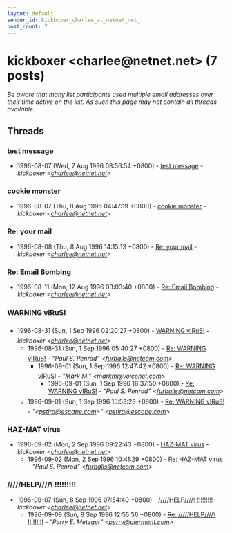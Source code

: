 ```yaml
---
layout: default
sender_id: kickboxer_charlee_at_netnet_net_
post_count: 7
---
```


# kickboxer <charlee<span>@</span>netnet.net> (7 posts)

_Be aware that many list participants used multiple email addresses over their time active on the list. As such this page may not contain all threads available._

## Threads

### test message
+ 1996-08-07 (Wed, 7 Aug 1996 08:56:54 +0800) - [test message](/archive/1996/08/9593c92ea281ac66507410ce7dff04c021808aee9123f6ecf167430c5d5595df) - _kickboxer \<charlee@netnet.net\>_

### cookie monster
+ 1996-08-07 (Thu, 8 Aug 1996 04:47:19 +0800) - [cookie monster](/archive/1996/08/8d6dd76bc141acd810cd1495361c8bf2818f9396c4500e0d1dd1ab913559c47c) - _kickboxer \<charlee@netnet.net\>_

### Re: your mail
+ 1996-08-08 (Thu, 8 Aug 1996 14:15:13 +0800) - [Re: your mail](/archive/1996/08/2c9f0c82e9405ee0663acf50ee4d9a3b981aa83bdb709ac7c702e736cb4c7d31) - _kickboxer \<charlee@netnet.net\>_

### Re: Email Bombing
+ 1996-08-11 (Mon, 12 Aug 1996 03:03:40 +0800) - [Re: Email Bombing](/archive/1996/08/b9dbbdb266ef462a58b394deb02e9e47b5204760870cee1492e515d22c0857a9) - _kickboxer \<charlee@netnet.net\>_

### WARNING vIRuS!
+ 1996-08-31 (Sun, 1 Sep 1996 02:20:27 +0800) - [WARNING vIRuS!](/archive/1996/08/3a91d67b86e694b7b936e6169b40b29d5f3220277336a03223ad777393f665ae) - _kickboxer \<charlee@netnet.net\>_
  + 1996-08-31 (Sun, 1 Sep 1996 05:40:27 +0800) - [Re: WARNING vIRuS!](/archive/1996/08/a39712178fd3ce290f7c121fdcc55f3ecce98d0e58962c2293508bae2070d589) - _"Paul S. Penrod" \<furballs@netcom.com\>_
    + 1996-09-01 (Sun, 1 Sep 1996 12:47:42 +0800) - [Re: WARNING vIRuS!](/archive/1996/09/834813dfee45e510943ecc432a19a7ee4878ebea98f3c6d4ac69999216c11d70) - _"Mark M." \<markm@voicenet.com\>_
      + 1996-09-01 (Sun, 1 Sep 1996 16:37:50 +0800) - [Re: WARNING vIRuS!](/archive/1996/09/596a8260ab9cc380a5ac41c0d43fa718fd2b427dbaa58347b867105dce1491f4) - _"Paul S. Penrod" \<furballs@netcom.com\>_
  + 1996-09-01 (Sun, 1 Sep 1996 15:53:28 +0800) - [Re: WARNING vIRuS!](/archive/1996/09/241648b722bb0c62e711e5f041122f3626f69416d644e7d18bc4a9977d94c865) - _"\<pstira@escape.com\>" \<pstira@escape.com\>_

### HAZ-MAT virus
+ 1996-09-02 (Mon, 2 Sep 1996 09:22:43 +0800) - [HAZ-MAT virus](/archive/1996/09/b0e6cf5e14dd8e21fdbac700d1ac2ed5165abf82fccc015a9704421ce94df3e2) - _kickboxer \<charlee@netnet.net\>_
  + 1996-09-02 (Mon, 2 Sep 1996 10:41:29 +0800) - [Re: HAZ-MAT virus](/archive/1996/09/7b4390667fd6db609999f84351279e3318d2ad0dd9636de79e5c9a96b3992257) - _"Paul S. Penrod" \<furballs@netcom.com\>_

### /\/\/\/\/HELP\/\/\/\/\  !!!!!!!!!
+ 1996-09-07 (Sun, 8 Sep 1996 07:54:40 +0800) - [/\/\/\/\/HELP\/\/\/\/\  !!!!!!!!!](/archive/1996/09/beb30476fbcd830e74eb1e17cfa6b0af837df4636eddd4b657ea242149e86932) - _kickboxer \<charlee@netnet.net\>_
  + 1996-09-08 (Sun, 8 Sep 1996 12:55:56 +0800) - [Re: /\/\/\/\/HELP\/\/\/\/\ !!!!!!!!!](/archive/1996/09/7e53365cc5921a665720b74af3d609e564275eff5fda117a36a8de13ee9ffdb0) - _"Perry E. Metzger" \<perry@piermont.com\>_


